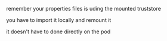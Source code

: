 remember your properties files is uding the mounted truststore
 
you have to import it locally and remount it
 
it doesn't have to done directly on the pod 
 
